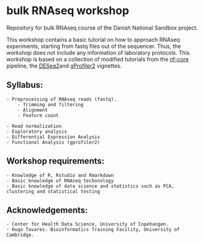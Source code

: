 # bulk RNAseq workshop
Repository for bulk RNAseq course of the Danish National Sandbox project. 

This workshop contains a basic tutorial on how to approach RNAseq experiments, starting from fastq files out of the sequencer. Thus, the workshop does not include any information of laboratory protocols. This workshop is based on a collection of modified tutorials from the [nf-core](https://nf-co.re/rnaseq) pipeline, the [DESeq2](https://www.bioconductor.org/packages/devel/bioc/vignettes/DESeq2/inst/doc/DESeq2.html)and [gProfiler2](https://cran.r-project.org/web/packages/gprofiler2/vignettes/gprofiler2.html) vignettes.

## Syllabus:
	- Preprocessing of RNAseq reads (fastq). 
		- Trimming and filtering
		- Alignment
		- Feature count

	- Read normalization
	- Exploratory analysis
	- Differential Expression Analysis
	- Functional Analysis (gprofiler2)

## Workshop requirements:
	- Knowledge of R, Rstudio and Rmarkdown
	- Basic knowledge of RNAseq techonology
	- Basic knowledge of data science and statistics such as PCA, clustering and statistical testing

## Acknowledgements:
	- Center for Health Data Science, University of Copehangen.
	- Hugo Tavares. Bioinformatics Training Facility, University of Cambridge.